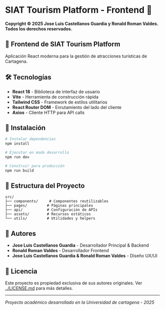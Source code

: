 # SIAT Tourism Platform - Frontend 🎨

**Copyright © 2025 Jose Luis Castellanos Guardia y Ronald Roman Valdes. Todos los derechos reservados.**

## 📱 Frontend de SIAT Tourism Platform

Aplicación React moderna para la gestión de atracciones turísticas de Cartagena.

## 🛠️ Tecnologías

- **React 18** - Biblioteca de interfaz de usuario
- **Vite** - Herramienta de construcción rápida
- **Tailwind CSS** - Framework de estilos utilitarios
- **React Router DOM** - Enrutamiento del lado del cliente
- **Axios** - Cliente HTTP para API calls

## 🚀 Instalación

```bash
# Instalar dependencias
npm install

# Ejecutar en modo desarrollo
npm run dev

# Construir para producción
npm run build
```

## 📁 Estructura del Proyecto

```
src/
├── components/     # Componentes reutilizables
├── pages/         # Páginas principales
├── api/           # Configuración de APIs
├── assets/        # Recursos estáticos
└── utils/         # Utilidades y helpers
```

## 👥 Autores

- **Jose Luis Castellanos Guardia** - Desarrollador Principal & Backend
- **Ronald Roman Valdes** - Desarrollador Frontend
- **Jose Luis Castellanos Guardia & Ronald Roman Valdes** - Diseño UX/UI

## 📄 Licencia

Este proyecto es propiedad exclusiva de sus autores originales. Ver [../LICENSE.md](../LICENSE.md) para más detalles.

---

*Proyecto académico desarrollado en la Universidad de cartagena  - 2025*
